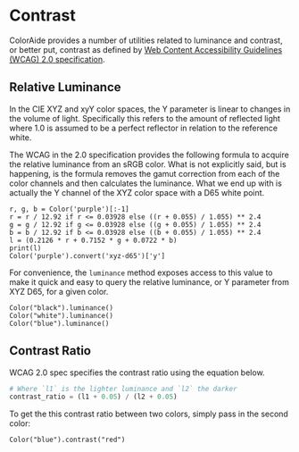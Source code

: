 # Contrast

ColorAide provides a number of utilities related to luminance and contrast, or better put, contrast as defined by
[Web Content Accessibility Guidelines (WCAG) 2.0 specification](https://www.w3.org/TR/WCAG20/).

## Relative Luminance

In the CIE XYZ and xyY color spaces, the Y parameter is linear to changes in the volume of light. Specifically this
refers to the amount of reflected light where 1.0 is assumed to be a perfect reflector in relation to the reference
white.

The WCAG in the 2.0 specification provides the following formula to acquire the relative luminance from an sRGB
color. What is not explicitly said, but is happening, is the formula removes the gamut correction from each of the color
channels and then calculates the luminance. What we end up with is actually the Y channel of the XYZ color space with a
D65 white point.

```playground
r, g, b = Color('purple')[:-1]
r = r / 12.92 if r <= 0.03928 else ((r + 0.055) / 1.055) ** 2.4
g = g / 12.92 if g <= 0.03928 else ((g + 0.055) / 1.055) ** 2.4
b = b / 12.92 if b <= 0.03928 else ((b + 0.055) / 1.055) ** 2.4
l = (0.2126 * r + 0.7152 * g + 0.0722 * b)
print(l)
Color('purple').convert('xyz-d65')['y']
```

For convenience, the `luminance` method exposes access to this value to make it quick and easy to query the relative
luminance, or Y parameter from XYZ D65, for a given color.

```playground
Color("black").luminance()
Color("white").luminance()
Color("blue").luminance()
```

## Contrast Ratio

WCAG 2.0 spec specifies the contrast ratio using the equation below.

```py
# Where `l1` is the lighter luminance and `l2` the darker
contrast_ratio = (l1 + 0.05) / (l2 + 0.05)
```
To get the this contrast ratio between two colors, simply pass in the second color:

```playground
Color("blue").contrast("red")
```
